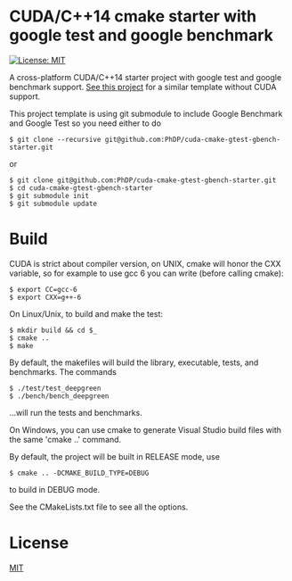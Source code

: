 # CUDA/C++14 cmake starter with google test and google benchmark
[![License: MIT](https://img.shields.io/badge/License-MIT-blue.svg)](https://opensource.org/licenses/MIT)

A cross-platform CUDA/C++14 starter project with google test and google benchmark support. [See
this project](https://github.com/PhDP/cmake-gtest-gbench-starter) for a similar template without
CUDA support.

This project template is using git submodule to include Google Benchmark and Google Test so you
need either to do

    $ git clone --recursive git@github.com:PhDP/cuda-cmake-gtest-gbench-starter.git

or

    $ git clone git@github.com:PhDP/cuda-cmake-gtest-gbench-starter.git
    $ cd cuda-cmake-gtest-gbench-starter
    $ git submodule init
    $ git submodule update

# Build

CUDA is strict about compiler version, on UNIX, cmake will honor the CXX variable, so for example
to use gcc 6 you can write (before calling cmake):

    $ export CC=gcc-6
    $ export CXX=g++-6

On Linux/Unix, to build and make the test:

    $ mkdir build && cd $_
    $ cmake ..
    $ make

By default, the makefiles will build the library, executable, tests, and benchmarks. The commands

    $ ./test/test_deepgreen
    $ ./bench/bench_deepgreen

...will run the tests and benchmarks.

On Windows, you can use cmake to generate Visual Studio build files with the same 'cmake ..'
command.

By default, the project will be built in RELEASE mode, use

    $ cmake .. -DCMAKE_BUILD_TYPE=DEBUG

to build in DEBUG mode.

See the CMakeLists.txt file to see all the options.

# License

[MIT](http://opensource.org/licenses/MIT)

